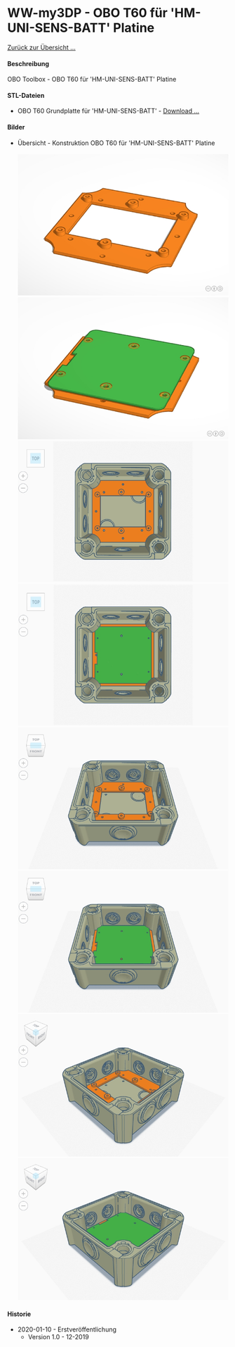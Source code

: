 # WW-my3DP - OBO T60 für 'HM-UNI-SENS-BATT' Platine

[Zurück zur Übersicht ...](../README.md)

#### Beschreibung

OBO Toolbox - OBO T60 für 'HM-UNI-SENS-BATT' Platine

#### STL-Dateien
- OBO T60 Grundplatte für 'HM-UNI-SENS-BATT' - [Download ...](./bin/OBO_T60_HM-UNI-SENS-BATT_20200103.zip)

#### Bilder
- Übersicht - Konstruktion OBO T60 für 'HM-UNI-SENS-BATT' Platine
<br><br>
![WW-myPCB - OBO Toolbox](./img/OBO_T60_HM-UNI-SENS-BATT_1_1.jpg "OBO T60")
![WW-myPCB - OBO Toolbox](./img/OBO_T60_HM-UNI-SENS-BATT_1_2.jpg "OBO T60")
![WW-myPCB - OBO Toolbox](./img/OBO_T60_HM-UNI-SENS-BATT_2_1.jpg "OBO T60")
![WW-myPCB - OBO Toolbox](./img/OBO_T60_HM-UNI-SENS-BATT_2_2.jpg "OBO T60")
![WW-myPCB - OBO Toolbox](./img/OBO_T60_HM-UNI-SENS-BATT_3_1.jpg "OBO T60")
![WW-myPCB - OBO Toolbox](./img/OBO_T60_HM-UNI-SENS-BATT_3_2.jpg "OBO T60")
![WW-myPCB - OBO Toolbox](./img/OBO_T60_HM-UNI-SENS-BATT_4_1.jpg "OBO T60")
![WW-myPCB - OBO Toolbox](./img/OBO_T60_HM-UNI-SENS-BATT_4_2.jpg "OBO T60")

#### Historie
- 2020-01-10 - Erstveröffentlichung
  - Version 1.0 - 12-2019
